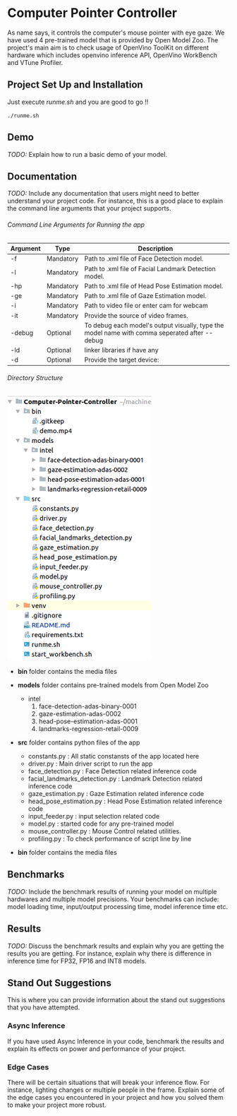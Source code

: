 # Computer Pointer Controller

As name says, it controls the computer's mouse pointer with eye gaze.
We have used 4 pre-trained model that is provided by Open Model Zoo.
The project's main aim is to check usage of OpenVino ToolKit on different hardware
which includes openvino inference API, OpenVino WorkBench and VTune Profiler.

## Project Set Up and Installation
Just execute <i>runme.sh</i> and you are good to go !!

    ./runme.sh

## Demo
*TODO:* Explain how to run a basic demo of your model.

## Documentation
*TODO:* Include any documentation that users might need to better understand your project code. For instance, this is a good place to explain the command line arguments that your project supports.

###### Command Line Arguments for Running the app

Argument|Type|Description
| ------------- | ------------- | -------------
-f | Mandatory | Path to .xml file of Face Detection model.
-l | Mandatory | Path to .xml file of Facial Landmark Detection model.
-hp| Mandatory | Path to .xml file of Head Pose Estimation model.
-ge| Mandatory | Path to .xml file of Gaze Estimation model.
-i| Mandatory | Path to video file or enter cam for webcam
-it| Mandatory | Provide the source of video frames.
-debug  | Optional | To debug each model's output visually, type the model name with comma seperated after --debug
-ld | Optional | linker libraries if have any
-d | Optional | Provide the target device: 

###### Directory Structure


![Directory-Structure](./bin/tree.png)
- <b>bin</b> folder contains the media files
- <b>models</b> folder contains pre-trained models from Open Model Zoo
    - intel
        1. face-detection-adas-binary-0001
        2. gaze-estimation-adas-0002
        3. head-pose-estimation-adas-0001
        4. landmarks-regression-retail-0009
- <b>src</b> folder contains python files of the app
    + constants.py : All static constansts of the app located here
    + driver.py : Main driver script to run the app
    + face_detection.py : Face Detection related inference code
    + facial_landmarks_detection.py : Landmark Detection related inference code
    + gaze_estimation.py : Gaze Estimation related inference code
    + head_pose_estimation.py : Head Pose Estimation related inference code
    + input_feeder.py : input selection related code
    + model.py : started code for any pre-trained model
    + mouse_controller.py : Mouse Control related utilities.
    + profiling.py : To check performance of script line by line
    
- <b>bin</b> folder contains the media files

## Benchmarks
*TODO:* Include the benchmark results of running your model on multiple hardwares and multiple model precisions. Your benchmarks can include: model loading time, input/output processing time, model inference time etc.

## Results
*TODO:* Discuss the benchmark results and explain why you are getting the results you are getting. For instance, explain why there is difference in inference time for FP32, FP16 and INT8 models.

## Stand Out Suggestions
This is where you can provide information about the stand out suggestions that you have attempted.

### Async Inference
If you have used Async Inference in your code, benchmark the results and explain its effects on power and performance of your project.

### Edge Cases
There will be certain situations that will break your inference flow. For instance, lighting changes or multiple people in the frame. Explain some of the edge cases you encountered in your project and how you solved them to make your project more robust.
